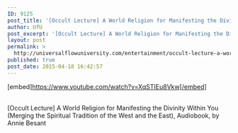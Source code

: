 ```yaml
---
ID: 9125
post_title: '[Occult Lecture] A World Religion for Manifesting the Divinity Within You (Merging the Traditions)'
author: UfU
post_excerpt: '[Occult Lecture] A World Religion for Manifesting the Divinity Within You (Merging the Spiritual Tradition of the West and the East), Audiobook, by Annie Besant'
layout: post
permalink: >
  http://universalflowuniversity.com/entertainment/occult-lecture-a-world-religion-for-manifesting-the-divinity-within-you-merging-the-traditions/
published: true
post_date: 2015-04-18 16:42:57
---
```

[embed]https://www.youtube.com/watch?v=XqSTIEu8Vkw[/embed]</br></br>
<p>[Occult Lecture] A World Religion for Manifesting the Divinity Within You (Merging the Spiritual Tradition of the West and the East), Audiobook, by Annie Besant</p>